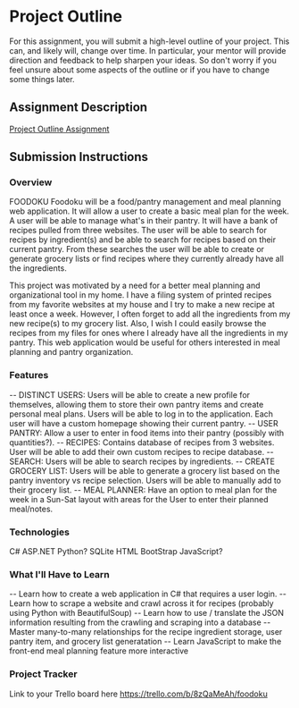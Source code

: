 # Project Outline
For this assignment, you will submit a high-level outline of your project. This can, and likely will, change over time. In particular, your mentor will provide direction and feedback to help sharpen your ideas. So don't worry if you feel unsure about some aspects of the outline or if you have to change some things later.

## Assignment Description
[Project Outline Assignment](https://education.launchcode.org/liftoff/modules/assignments/project-outline)

## Submission Instructions

### Overview
FOODOKU
Foodoku will be a food/pantry management and meal planning web application. It will allow a user to create a basic meal plan for the week. A user will be able to manage what's in their pantry. It will have a bank of recipes pulled from three websites. The user will be able to search for recipes by ingredient(s) and be able to search for recipes based on their current pantry. From these searches the user will be able to create or generate grocery lists or find recipes where they currently already have all the ingredients.

This project was motivated by a need for a better meal planning and organizational tool in my home. I have a filing system of printed recipes from my favorite websites at my house and I try to make a new recipe at least once a week. However, I often forget to add all the ingredients from my new recipe(s) to my grocery list. Also, I wish I could easily browse the recipes from my files for ones where I already have all the ingredients in my pantry. This web application would be useful for others interested in meal planning and pantry organization.

### Features
-- DISTINCT USERS: Users will be able to create a new profile for themselves, allowing them to store their own pantry items and create personal meal plans. Users will be able to log in to the application. Each user will have a custom homepage showing their current pantry.
-- USER PANTRY: Allow a user to enter in food items into their pantry (possibly with quantities?).
-- RECIPES: Contains database of recipes from 3 websites. User will be able to add their own custom recipes to recipe database.
-- SEARCH: Users will be able to search recipes by ingredients.
-- CREATE GROCERY LIST: Users will be able to generate a grocery list based on the pantry inventory vs recipe selection. Users will be able to manually add to their grocery list.
-- MEAL PLANNER: Have an option to meal plan for the week in a Sun-Sat layout with areas for the User to enter their planned meal/notes.

### Technologies
C#
ASP.NET
Python?
SQLite
HTML
BootStrap
JavaScript?

### What I'll Have to Learn
-- Learn how to create a web application in C# that requires a user login.
-- Learn how to scrape a website and crawl across it for recipes (probably using Python with BeautifulSoup)
-- Learn how to use / translate the JSON information resulting from the crawling and scraping into a database
-- Master many-to-many relationships for the recipe ingredient storage, user pantry item, and grocery list generatation
-- Learn JavaScript to make the front-end meal planning feature more interactive 

### Project Tracker
Link to your Trello board here
https://trello.com/b/8zQaMeAh/foodoku